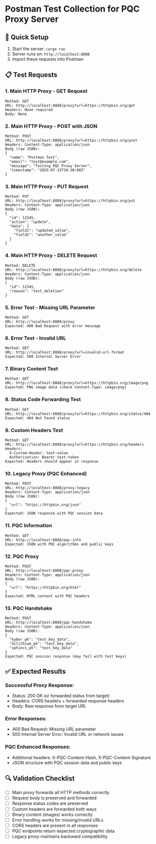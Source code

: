 # Postman Test Collection for PQC Proxy Server

## 🚀 Quick Setup

1. Start the server: `cargo run`
2. Server runs on: `http://localhost:8888`
3. Import these requests into Postman

## 📋 Test Requests

### 1. Main HTTP Proxy - GET Request
```
Method: GET
URL: http://localhost:8888/proxy?url=https://httpbin.org/get
Headers: None required
Body: None
```

### 2. Main HTTP Proxy - POST with JSON
```
Method: POST
URL: http://localhost:8888/proxy?url=https://httpbin.org/post
Headers: Content-Type: application/json
Body (raw JSON):
{
  "name": "Postman Test",
  "email": "test@example.com",
  "message": "Testing PQC Proxy Server",
  "timestamp": "2025-07-15T10:30:00Z"
}
```

### 3. Main HTTP Proxy - PUT Request
```
Method: PUT
URL: http://localhost:8888/proxy?url=https://httpbin.org/put
Headers: Content-Type: application/json
Body (raw JSON):
{
  "id": 12345,
  "action": "update",
  "data": {
    "field1": "updated_value",
    "field2": "another_value"
  }
}
```

### 4. Main HTTP Proxy - DELETE Request
```
Method: DELETE
URL: http://localhost:8888/proxy?url=https://httpbin.org/delete
Headers: Content-Type: application/json
Body (raw JSON):
{
  "id": 12345,
  "reason": "test_deletion"
}
```

### 5. Error Test - Missing URL Parameter
```
Method: GET
URL: http://localhost:8888/proxy
Expected: 400 Bad Request with error message
```

### 6. Error Test - Invalid URL
```
Method: GET
URL: http://localhost:8888/proxy?url=invalid-url-format
Expected: 500 Internal Server Error
```

### 7. Binary Content Test
```
Method: GET
URL: http://localhost:8888/proxy?url=https://httpbin.org/image/png
Expected: PNG image data (check Content-Type: image/png)
```

### 8. Status Code Forwarding Test
```
Method: GET
URL: http://localhost:8888/proxy?url=https://httpbin.org/status/404
Expected: 404 Not Found status
```

### 9. Custom Headers Test
```
Method: GET
URL: http://localhost:8888/proxy?url=https://httpbin.org/headers
Headers: 
  X-Custom-Header: test-value
  Authorization: Bearer test-token
Expected: Headers should appear in response
```

### 10. Legacy Proxy (PQC Enhanced)
```
Method: POST
URL: http://localhost:8888/proxy-legacy
Headers: Content-Type: application/json
Body (raw JSON):
{
  "url": "https://httpbin.org/json"
}
Expected: JSON response with PQC session data
```

### 11. PQC Information
```
Method: GET
URL: http://localhost:8888/pqc-info
Expected: JSON with PQC algorithms and public keys
```

### 12. PQC Proxy
```
Method: POST
URL: http://localhost:8888/pqc-proxy
Headers: Content-Type: application/json
Body (raw JSON):
{
  "url": "https://httpbin.org/html"
}
Expected: HTML content with PQC headers
```

### 13. PQC Handshake
```
Method: POST
URL: http://localhost:8888/pqc-handshake
Headers: Content-Type: application/json
Body (raw JSON):
{
  "kyber_pk": "test_key_data",
  "dilithium_pk": "test_key_data",
  "sphincs_pk": "test_key_data"
}
Expected: PQC session response (may fail with test keys)
```

## ✅ Expected Results

### Successful Proxy Response:
- Status: 200 OK (or forwarded status from target)
- Headers: CORS headers + forwarded response headers
- Body: Raw response from target URL

### Error Responses:
- 400 Bad Request: Missing URL parameter
- 500 Internal Server Error: Invalid URL or network issues

### PQC Enhanced Responses:
- Additional headers: X-PQC-Content-Hash, X-PQC-Content-Signature
- JSON structure with PQC session data and public keys

## 🔍 Validation Checklist

- [ ] Main proxy forwards all HTTP methods correctly
- [ ] Request body is preserved and forwarded
- [ ] Response status codes are preserved
- [ ] Custom headers are forwarded both ways
- [ ] Binary content (images) works correctly
- [ ] Error handling works for missing/invalid URLs
- [ ] CORS headers are present in all responses
- [ ] PQC endpoints return expected cryptographic data
- [ ] Legacy proxy maintains backward compatibility
